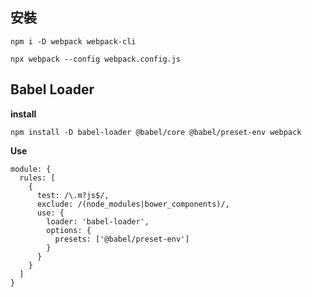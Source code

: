 
## 安裝

```
npm i -D webpack webpack-cli
```

```
npx webpack --config webpack.config.js
```

## Babel Loader

**install**

```
npm install -D babel-loader @babel/core @babel/preset-env webpack
```

**Use**

```
module: {
  rules: [
    {
      test: /\.m?js$/,
      exclude: /(node_modules|bower_components)/,
      use: {
        loader: 'babel-loader',
        options: {
          presets: ['@babel/preset-env']
        }
      }
    }
  ]
}
```